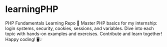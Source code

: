 # learningPHP
PHP Fundamentals Learning Repo 🚀 Master PHP basics for my internship: login systems, security, cookies, sessions, and variables. Dive into each topic with hands-on examples and exercises. Contribute and learn together! Happy coding! 🖥️💡
